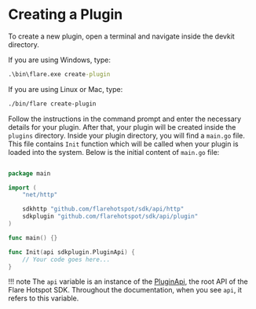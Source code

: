 
# Creating a Plugin

To create a new plugin, open a terminal and navigate inside the devkit directory.

If you are using Windows, type:
```cmd
.\bin\flare.exe create-plugin
```

If you are using Linux or Mac, type:
```sh
./bin/flare create-plugin
```

Follow the instructions in the command prompt and enter the necessary details for your plugin.
After that, your plugin will be created inside the `plugins` directory. Inside your plugin directory, you will find a `main.go` file. This file contains `Init` function which will be called when your plugin is loaded into the system. Below is the initial content of `main.go` file:

```go title="main.go"

package main

import (
	"net/http"

	sdkhttp "github.com/flarehotspot/sdk/api/http"
	sdkplugin "github.com/flarehotspot/sdk/api/plugin"
)

func main() {}

func Init(api sdkplugin.PluginApi) {
    // Your code goes here...
}
```

!!! note
    The `api` variable is an instance of the [PluginApi](../api/plugin-api.md), the root API of the Flare Hotspot SDK. Throughout the documentation, when you see `api`, it refers to this variable.
